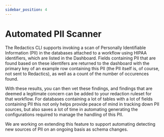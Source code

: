 ```yaml
---
sidebar_position: 4
---
```


# Automated PII Scanner

The Redactics CLI supports invoking a scan of Personally Identifiable Information (PII) in the databases attached to a workflow using HIPAA identifiers, which are listed in the Dashboard. Fields containing PII that are found based on these identifers are returned to the dashboard with the primary key of an example row containing this PII (the PII itself is, of course, not sent to Redactics), as well as a count of the number of occurences found.

With these results, you can then vet these findings, and findings that are deemed a legitimate concern can be added to your redaction ruleset for that workflow. For databases containing a lot of tables with a lot of fields containing PII this not only helps provide peace of mind in tracking down PII sources, but also saves a lot of time in automating generating the configurations required to manage the handling of this PII.

We are working on extending this feature to support automating detecting new sources of PII on an ongoing basis as schema changes.